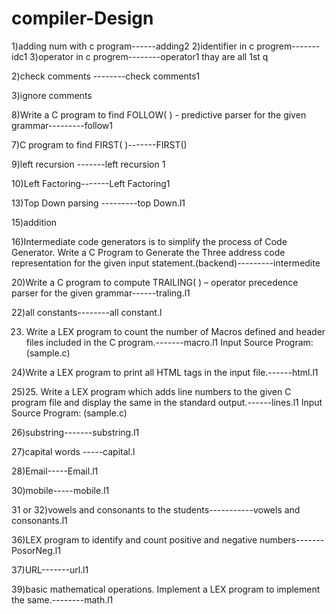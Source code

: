 # compiler-Design
1)adding num with c program------adding2
2)identifier in c progrem-------idc1
3)operator in c progrem--------operator1
thay are all 1st q

2)check comments --------check comments1

3)ignore comments



8)Write a C program to find FOLLOW( ) - predictive parser for the given grammar---------follow1

7)C program to find FIRST( )-------FIRST()




9)left recursion -------left recursion 1

10)Left Factoring-------Left Factoring1

13)Top Down parsing ---------top Down.l1

15)addition

16)Intermediate code generators is to simplify the process of Code Generator. Write a C Program to Generate the Three address code representation for the given input statement.(backend)---------intermedite

20)Write a C program to compute TRAILING( ) – operator precedence parser for the given grammar------traling.l1

22)all constants--------all constant.l

23)	Write a LEX program to count the number of Macros defined and header files included in the C program.-------macro.l1
  Input Source Program: (sample.c)

24)Write a LEX program to print all HTML tags in the input file.------html.l1

25)25.	Write a LEX program which adds line numbers to the given C program file and display the same in the standard output.------lines.l1
Input Source Program: (sample.c)


26)substring-------substring.l1

27)capital words -----capital.l

28)Email-----Email.l1


30)mobile-----mobile.l1

31 or 32)vowels and consonants to the students-----------vowels and consonants.l1




36)LEX program to identify and count positive and negative numbers-------PosorNeg.l1

37)URL-------url.l1

39)basic mathematical operations. Implement a LEX program to implement the same.--------math.l1
